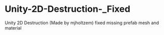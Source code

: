# Unity-2D-Destruction-_Fixed
Unity 2D Destruction (Made by mjholtzem) fixed missing prefab mesh and material

